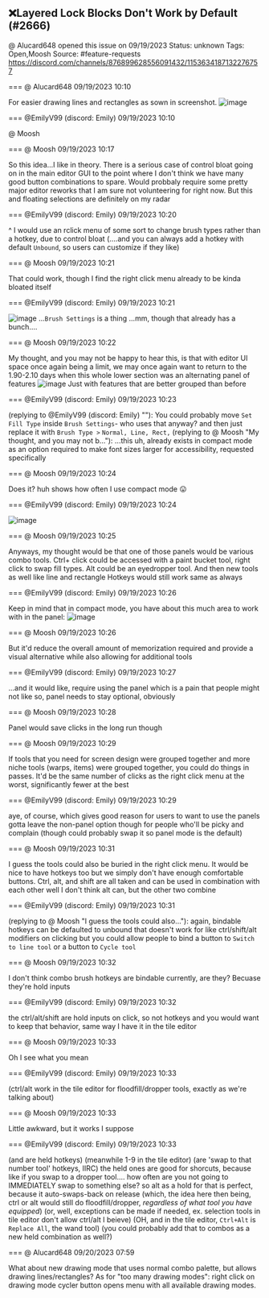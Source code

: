 ## ❌Layered Lock Blocks Don't Work by Default (#2666)
@ Alucard648 opened this issue on 09/19/2023
Status: unknown
Tags: Open,Moosh
Source: #feature-requests https://discord.com/channels/876899628556091432/1153634187132276757


=== @ Alucard648 09/19/2023 10:10

For easier drawing lines  and rectangles as sown in screenshot.
![image](https://cdn.discordapp.com/attachments/1153634187132276757/1153634187258114088/zquest_screen00001.png?ex=65e6ef8f&is=65d47a8f&hm=cb6b4e70168d9991119313f877fe98563ec466841bd190f5a21a95ee5f0cf2dc&)

=== @EmilyV99 (discord: Emily) 09/19/2023 10:10

@ Moosh

=== @ Moosh 09/19/2023 10:17

So this idea...I like in theory. There is a serious case of control bloat going on in the main editor GUI to the point where I don't think we have many good button combinations to spare. Would probbaly require some pretty major editor reworks that I am sure not volunteering for right now. But this and floating selections are definitely on my radar

=== @EmilyV99 (discord: Emily) 09/19/2023 10:20

^ I would use an rclick menu of some sort to change brush types
rather than a hotkey, due to control bloat
(....and you can always add a hotkey with default `Unbound`, so users can customize if they like)

=== @ Moosh 09/19/2023 10:21

That could work, though I find the right click menu already to be kinda bloated itself

=== @EmilyV99 (discord: Emily) 09/19/2023 10:21


![image](https://cdn.discordapp.com/attachments/1153634187132276757/1153637062218629140/image.png?ex=65e6f23d&is=65d47d3d&hm=288470233f3e3f329c72527b6c7915019fbf603a4ac0d46a8fa37b75cf09e45d&)
...`Brush Settings` is a thing
...mm, though that already has a bunch....

=== @ Moosh 09/19/2023 10:22

My thought, and you may not be happy to hear this, is that with editor UI space once again being a limit, we may once again want to return to the 1.90-2.10 days when this whole lower section was an alternating panel of features
![image](https://cdn.discordapp.com/attachments/1153634187132276757/1153637256049987665/image.png?ex=65e6f26b&is=65d47d6b&hm=25645b54a1f5f749c60db580d5748a39bcafa349d78b840073d6aaa8f9ae168a&)
Just with features that are better grouped than before

=== @EmilyV99 (discord: Emily) 09/19/2023 10:23

(replying to @EmilyV99 (discord: Emily) ""): You could probably move `Set Fill Type` inside `Brush Settings`- who uses that anyway?
and then just replace it with `Brush Type >` `Normal, Line, Rect,`
(replying to @ Moosh "My thought, and you may not b…"): ...this uh, already exists in compact mode as an option
required to make font sizes larger for accessibility, requested specifically

=== @ Moosh 09/19/2023 10:24

Does it? huh
shows how often I use compact mode 😛

=== @EmilyV99 (discord: Emily) 09/19/2023 10:24


![image](https://cdn.discordapp.com/attachments/1153634187132276757/1153637777204858961/image.png?ex=65e6f2e7&is=65d47de7&hm=618463b7289673a8ca7c9b0c5c7d600c1566584e0a4298c709a1522c2b15d36f&)

=== @ Moosh 09/19/2023 10:25

Anyways, my thought would be that one of those panels would be various combo tools. Ctrl+ click could be accessed with a paint bucket tool, right click to swap fill types. Alt could be an eyedropper tool. And then new tools as well like line and rectangle
Hotkeys would still work same as always

=== @EmilyV99 (discord: Emily) 09/19/2023 10:26

Keep in mind that in compact mode, you have about this much area to work with in the panel:
![image](https://cdn.discordapp.com/attachments/1153634187132276757/1153638294412869632/image.png?ex=65e6f362&is=65d47e62&hm=98560cba7c3a1bedf820eeba1693c727f13a9092f516cce0bb2eba925b348701&)

=== @ Moosh 09/19/2023 10:26

But it'd reduce the overall amount of memorization required and provide a visual alternative while also allowing for additional tools

=== @EmilyV99 (discord: Emily) 09/19/2023 10:27

...and it would like, require using the panel
which is a pain
that people might not like
so, panel needs to stay optional, obviously

=== @ Moosh 09/19/2023 10:28

Panel would save clicks in the long run though

=== @ Moosh 09/19/2023 10:29

If tools that you need for screen design were grouped together and more niche tools (warps, items) were grouped together, you could do things in passes. It'd be the same number of clicks as the right click menu at the worst, significantly fewer at the best

=== @EmilyV99 (discord: Emily) 09/19/2023 10:29

aye, of course, which gives good reason for users to want to use the panels
gotta leave the non-panel option though for people who'll be picky and complain
(though could probably swap it so panel mode is the default)

=== @ Moosh 09/19/2023 10:31

I guess the tools could also be buried in the right click menu. It would be nice to have hotkeys too but we simply don't have enough comfortable buttons. Ctrl, alt, and shift are all taken and can be used in combination with each other
well I don't think alt can, but the other two combine

=== @EmilyV99 (discord: Emily) 09/19/2023 10:31

(replying to @ Moosh "I guess the tools could also…"): again, bindable hotkeys can be defaulted to unbound
that doesn't work for like ctrl/shift/alt modifiers on clicking
but you could allow people to bind a button to `Switch to line tool`
or a button to `Cycle tool`

=== @ Moosh 09/19/2023 10:32

I don't think combo brush hotkeys are bindable currently, are they? Becuase they're hold inputs

=== @EmilyV99 (discord: Emily) 09/19/2023 10:32

the ctrl/alt/shift are hold inputs on click, so not hotkeys
and you would want to keep that behavior, same way I have it in the tile editor

=== @ Moosh 09/19/2023 10:33

Oh I see what you mean

=== @EmilyV99 (discord: Emily) 09/19/2023 10:33

(ctrl/alt work in the tile editor for floodfill/dropper tools, exactly as we're talking about)

=== @ Moosh 09/19/2023 10:33

Little awkward, but it works I suppose

=== @EmilyV99 (discord: Emily) 09/19/2023 10:33

(and are held hotkeys)
(meanwhile 1-9 in the tile editor)
(are 'swap to that number tool' hotkeys, IIRC)
the held ones are good for shorcuts, because like
if you swap to a dropper tool.... how often are you not going to IMMEDIATELY swap to something else?
so alt as a hold for that is perfect, because it auto-swaps-back on release
(which, the idea here then being, ctrl or alt would still do floodfill/dropper, *regardless of what tool you have equipped*)
(or, well, exceptions can be made if needed, ex. selection tools in tile editor don't allow ctrl/alt I beieve)
(OH, and in the tile editor, `Ctrl+Alt` is `Replace All`, the wand tool)
(you could probably add that to combos as a new held combination as well?)

=== @ Alucard648 09/20/2023 07:59

What about new drawing mode that uses normal combo palette, but allows drawing lines/rectangles? As for "too many drawing modes": right click on drawing mode cycler button opens menu with all available drawing modes.
